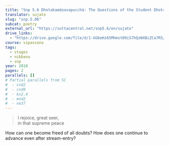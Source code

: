 ```yaml
---
title: "Snp 5.6 Dhotakamāṇavapucchā: The Questions of the Student Dhotaka"
translator: sujato
slug: "snp.5.06"
subcat: poetry
external_url: "https://suttacentral.net/snp5.6/en/sujato"
drive_links:
  - "https://drive.google.com/file/d/1-GG6eHz65Mhmst09iS7hQzWXBiZCa7R5/view?usp=drivesdk"
course: vipassana
tags:
  - stages
  - nibbana
  - snp
year: 2018
pages: 2
parallels: []
# Partial parallels from SC
#  - cnd2
#  - cnd9
#  - kv2.4
#  - mnd2
#  - ne37
---
```


> I rejoice, great seer,  
in that supreme peace

How can one become freed of all doubts?
How does one continue to advance even after stream-entry?
